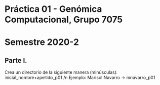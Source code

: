 # Práctica 01 - Genómica Computacional, Grupo 7075
# Semestre 2020-2

## Parte I.
Crea un directorio de la siguiente manera (minúsculas): inicial_nombre+apellido_p01 /n
Ejemplo: Marisol Navarro -> mnavarro_p01
